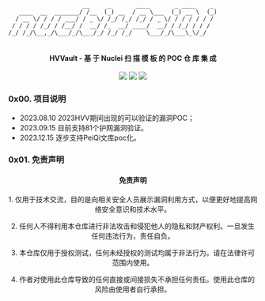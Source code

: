 
```
                     __     _       ____       _ ____    _ 
   ____  __  _______/ /__  (_) __  / __ \___  (_) __ \  (_)
  / __ \/ / / / ___/ / _ \/ /_/ /_/ /_/ / _ \/ / / / / / / 
 / / / / /_/ / /__/ /  __/ /_  __/ ____/  __/ / /_/ / / /  
/_/ /_/\__,_/\___/_/\___/_/ /_/ /_/    \___/_/\___\_\/_/      
                                                                    
```

<h4 align="center">HVVault - 基 于 Nuclei 扫 描 模 板 的 POC 仓 库 集 成</h4>
<p align="center">
<img src="https://img.shields.io/github/stars/iamHuFei/HVVault"></a>
<img src="https://img.shields.io/github/forks/iamHuFei/HVVault?color=red"></a>
<img src="https://img.shields.io/badge/contributions-welcome-brightgreen.svg?style=flat"></a>
</p>


### 0x00. 项目说明
- 2023.08.10 2023HVV期间出现的可以验证的漏洞POC；
- 2023.09.15 目前支持81个护网漏洞验证。
- 2023.12.15 逐步支持PeiQi文库poc化。


### 0x01. 免责声明
<h4 align="center">免责声明</h4>
<p align="center">1. 仅用于技术交流，目的是向相关安全人员展示漏洞利用方式，以便更好地提高网络安全意识和技术水平。</p>
<p align="center">2. 任何人不得利用本仓库进行非法攻击和侵犯他人的隐私和财产权利。一旦发生任何违法行为，责任自负。</p>
<p align="center">3. 本仓库仅用于授权测试，任何未经授权的测试均属于非法行为。请在法律许可范围内使用。</p>
<p align="center">4. 作者对使用此仓库导致的任何直接或间接损失不承担任何责任。使用此仓库的风险由使用者自行承担。</p>
